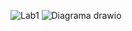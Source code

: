 ![Lab1](https://github.com/user-attachments/assets/6a7fa431-1519-4d27-96ef-75c915257693)
![Diagrama drawio](https://github.com/user-attachments/assets/df13152b-80f5-4704-bebd-d984d821d1ad)
